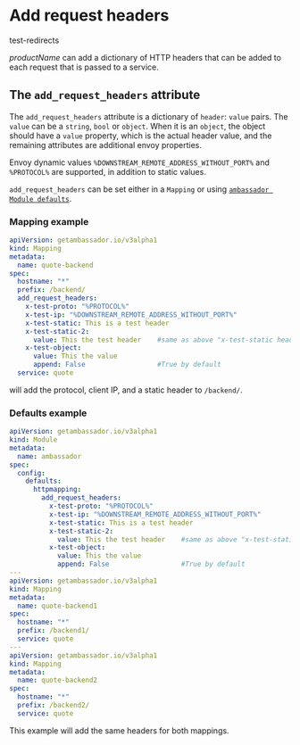 # Add request headers

test-redirects

$productName$ can add a dictionary of HTTP headers that can be added to each request that is passed to a service.

## The `add_request_headers` attribute

The `add_request_headers` attribute is a dictionary of `header`: `value` pairs. The `value` can be a `string`, `bool` or `object`. When it is an `object`, the object should have a `value` property, which is the actual header value, and the remaining attributes are additional envoy properties.

Envoy dynamic values `%DOWNSTREAM_REMOTE_ADDRESS_WITHOUT_PORT%` and `%PROTOCOL%` are supported, in addition to static values.

`add_request_headers` can be set either in a `Mapping` or using [`ambassador Module defaults`](../../defaults).

### Mapping example

```yaml
apiVersion: getambassador.io/v3alpha1
kind: Mapping
metadata:
  name: quote-backend
spec:
  hostname: "*"
  prefix: /backend/
  add_request_headers:
    x-test-proto: "%PROTOCOL%"
    x-test-ip: "%DOWNSTREAM_REMOTE_ADDRESS_WITHOUT_PORT%"
    x-test-static: This is a test header
    x-test-static-2:
      value: This the test header    #same as above "x-test-static header"
    x-test-object:
      value: This the value
      append: False                  #True by default
  service: quote
  ```

will add the protocol, client IP, and a static header to `/backend/`.

### Defaults example

```yaml
apiVersion: getambassador.io/v3alpha1
kind: Module
metadata:
  name: ambassador
spec:
  config:
    defaults:
      httpmapping:
        add_request_headers:
          x-test-proto: "%PROTOCOL%"
          x-test-ip: "%DOWNSTREAM_REMOTE_ADDRESS_WITHOUT_PORT%"
          x-test-static: This is a test header
          x-test-static-2:
            value: This the test header    #same as above "x-test-static header"
          x-test-object:
            value: This the value
            append: False                  #True by default
---
apiVersion: getambassador.io/v3alpha1
kind: Mapping
metadata:
  name: quote-backend1
spec:
  hostname: "*"
  prefix: /backend1/
  service: quote
---
apiVersion: getambassador.io/v3alpha1
kind: Mapping
metadata:
  name: quote-backend2
spec:
  hostname: "*"
  prefix: /backend2/
  service: quote
```

This example will add the same headers for both mappings.
